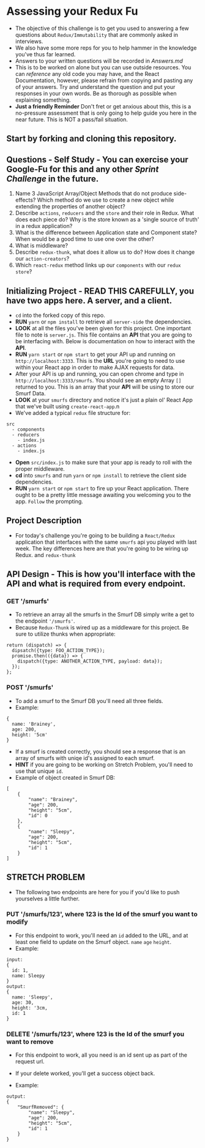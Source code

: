 # Assessing your Redux Fu

* The objective of this challenge is to get you used to answering a few questions about `Redux/Immutability` that are commonly asked in interviews.
* We also have some more reps for you to help hammer in the knowledge you've thus far learned.
* Answers to your written questions will be recorded in _Answers.md_
* This is to be worked on alone but you can use outside resources. You can _reference_ any old code you may have, and the React Documentation, however, please refrain from copying and pasting any of your answers. Try and understand the question and put your responses in your own words. Be as thorough as possible when explaining something.
* **Just a friendly Reminder** Don't fret or get anxious about this, this is a no-pressure assessment that is only going to help guide you here in the near future. This is NOT a pass/fail situation.

## Start by forking and cloning this repository.

## Questions - Self Study - You can exercise your Google-Fu for this and any other _Sprint Challenge_ in the future.

1.  Name 3 JavaScript Array/Object Methods that do not produce side-effects? Which method do we use to create a new object while extending the properties of another object?
1.  Describe `actions`, `reducers` and the `store` and their role in Redux. What does each piece do? Why is the store known as a 'single source of truth' in a redux application?
1.  What is the difference between Application state and Component state? When would be a good time to use one over the other?
1.  What is middleware?
1.  Describe `redux-thunk`, what does it allow us to do? How does it change our `action-creators`?
1.  Which `react-redux` method links up our `components` with our `redux store`?

## Initializing Project - READ THIS CAREFULLY, you have two apps here. A server, and a client.

* `cd` into the forked copy of this repo.
* **RUN** `yarn` or `npm install` to retrieve all `server-side` the dependencies.
* **LOOK** at all the files you've been given for this project. One important file to note is `server.js`. This file contains an **API** that you are going to be interfacing with. Below is documentation on how to interact with the **API**.
* **RUN** `yarn start` or `npm start` to get your API up and running on `http://localhost:3333`. This is the **URL** you're going to need to use within your React app in order to make AJAX requests for data.
* After your API is up and running, you can open chrome and type in `http://localhost:3333/smurfs`. You should see an empty Array `[]` returned to you. This is an array that your **API** will be using to store our Smurf Data.
* **LOOK** at your `smurfs` directory and notice it's just a plain ol' React App that we've built using `create-react-app`.n
* We've added a typical `redux` file structure for:

```
src
  - components
  - reducers
    - index.js
  - actions
    - index.js
```

* **Open** `src/index.js` to make sure that your app is ready to roll with the proper middleware.
* **cd** into `smurfs` and run `yarn` or `npm install` to retrieve the client side dependencies.
* **RUN** `yarn start` or `npm start` to fire up your React application. There ought to be a pretty little message awaiting you welcoming you to the app. `Follow` the prompting.

## Project Description

* For today's challenge you're going to be building a `React/Redux` application that interfaces with the same `smurfs` api you played with last week. The key differences here are that you're going to be wiring up Redux. and `redux-thunk`

## API Design - This is how you'll interface with the API and what is required from every endpoint.

### GET '/smurfs'

* To retrieve an array all the smurfs in the Smurf DB simply write a get to the endpoint `'/smurfs'`.
* Because `Redux-Thunk` is wired up as a middleware for this project. Be sure to utilize thunks when appropriate:

```
return (dispatch) => {
  dipsatch({type: FOO_ACTION_TYPE});
  promise.then(({data}) => {
    dispatch({type: ANOTHER_ACTION_TYPE, payload: data});
  });
};
```

### POST '/smurfs'

* To add a smurf to the Smurf DB you'll need all three fields.
* Example:

```
{
  name: 'Brainey',
  age: 200,
  height: '5cm'
}
```

* If a smurf is created correctly, you should see a response that is an array of smurfs with uniqe id's assigned to each smurf.
* **HINT** if you are going to be working on Stretch Problem, you'll need to use that unique `id`.
* Example of object created in Smurf DB:

```
[
    {
        "name": "Brainey",
        "age": 200,
        "height": "5cm",
        "id": 0
    },
    {
        "name": "Sleepy",
        "age": 200,
        "height": "5cm",
        "id": 1
    }
]
```

## STRETCH PROBLEM

* The following two endpoints are here for you if you'd like to push yourselves a little further.

### PUT '/smurfs/123', where 123 is the Id of the smurf you want to modify

* For this endpoint to work, you'll need an `id` added to the URL, and at least one field to update on the Smurf object. `name` `age` `height`.
* Example:

```
input:
{
  id: 1,
  name: Sleepy
}
output:
{
  name: 'Sleepy',
  age: 30,
  height: '3cm,
  id: 1
}
```

### DELETE '/smurfs/123', where 123 is the Id of the smurf you want to remove

* For this endpoint to work, all you need is an id sent up as part of the request url.

* If your delete worked, you'll get a success object back.
* Example:

```
output:
{
    "SmurfRemoved": {
        "name": "Sleepy",
        "age": 200,
        "height": "5cm",
        "id": 1
    }
}
```
